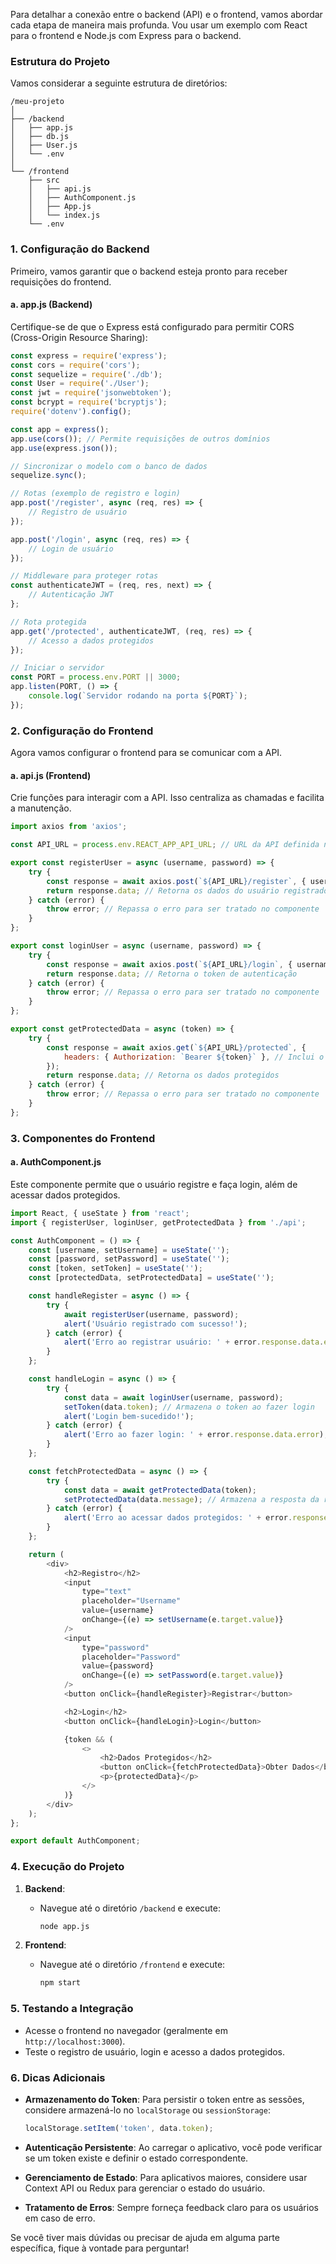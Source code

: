 Para detalhar a conexão entre o backend (API) e o frontend, vamos abordar cada etapa de maneira mais profunda. Vou usar um exemplo com React para o frontend e Node.js com Express para o backend.

### Estrutura do Projeto

Vamos considerar a seguinte estrutura de diretórios:

```
/meu-projeto
│
├── /backend
│   ├── app.js
│   ├── db.js
│   ├── User.js
│   └── .env
│
└── /frontend
    ├── src
    │   ├── api.js
    │   ├── AuthComponent.js
    │   ├── App.js
    │   └── index.js
    └── .env
```

### 1. **Configuração do Backend**

Primeiro, vamos garantir que o backend esteja pronto para receber requisições do frontend.

#### **a. app.js (Backend)**

Certifique-se de que o Express está configurado para permitir CORS (Cross-Origin Resource Sharing):

```javascript
const express = require('express');
const cors = require('cors');
const sequelize = require('./db');
const User = require('./User');
const jwt = require('jsonwebtoken');
const bcrypt = require('bcryptjs');
require('dotenv').config();

const app = express();
app.use(cors()); // Permite requisições de outros domínios
app.use(express.json());

// Sincronizar o modelo com o banco de dados
sequelize.sync();

// Rotas (exemplo de registro e login)
app.post('/register', async (req, res) => {
    // Registro de usuário
});

app.post('/login', async (req, res) => {
    // Login de usuário
});

// Middleware para proteger rotas
const authenticateJWT = (req, res, next) => {
    // Autenticação JWT
};

// Rota protegida
app.get('/protected', authenticateJWT, (req, res) => {
    // Acesso a dados protegidos
});

// Iniciar o servidor
const PORT = process.env.PORT || 3000;
app.listen(PORT, () => {
    console.log(`Servidor rodando na porta ${PORT}`);
});
```

### 2. **Configuração do Frontend**

Agora vamos configurar o frontend para se comunicar com a API.

#### **a. api.js (Frontend)**

Crie funções para interagir com a API. Isso centraliza as chamadas e facilita a manutenção.

```javascript
import axios from 'axios';

const API_URL = process.env.REACT_APP_API_URL; // URL da API definida no .env

export const registerUser = async (username, password) => {
    try {
        const response = await axios.post(`${API_URL}/register`, { username, password });
        return response.data; // Retorna os dados do usuário registrado
    } catch (error) {
        throw error; // Repassa o erro para ser tratado no componente
    }
};

export const loginUser = async (username, password) => {
    try {
        const response = await axios.post(`${API_URL}/login`, { username, password });
        return response.data; // Retorna o token de autenticação
    } catch (error) {
        throw error; // Repassa o erro para ser tratado no componente
    }
};

export const getProtectedData = async (token) => {
    try {
        const response = await axios.get(`${API_URL}/protected`, {
            headers: { Authorization: `Bearer ${token}` }, // Inclui o token no cabeçalho
        });
        return response.data; // Retorna os dados protegidos
    } catch (error) {
        throw error; // Repassa o erro para ser tratado no componente
    }
};
```

### 3. **Componentes do Frontend**

#### **a. AuthComponent.js**

Este componente permite que o usuário registre e faça login, além de acessar dados protegidos.

```javascript
import React, { useState } from 'react';
import { registerUser, loginUser, getProtectedData } from './api';

const AuthComponent = () => {
    const [username, setUsername] = useState('');
    const [password, setPassword] = useState('');
    const [token, setToken] = useState('');
    const [protectedData, setProtectedData] = useState('');

    const handleRegister = async () => {
        try {
            await registerUser(username, password);
            alert('Usuário registrado com sucesso!');
        } catch (error) {
            alert('Erro ao registrar usuário: ' + error.response.data.error);
        }
    };

    const handleLogin = async () => {
        try {
            const data = await loginUser(username, password);
            setToken(data.token); // Armazena o token ao fazer login
            alert('Login bem-sucedido!');
        } catch (error) {
            alert('Erro ao fazer login: ' + error.response.data.error);
        }
    };

    const fetchProtectedData = async () => {
        try {
            const data = await getProtectedData(token);
            setProtectedData(data.message); // Armazena a resposta da rota protegida
        } catch (error) {
            alert('Erro ao acessar dados protegidos: ' + error.response.data.error);
        }
    };

    return (
        <div>
            <h2>Registro</h2>
            <input
                type="text"
                placeholder="Username"
                value={username}
                onChange={(e) => setUsername(e.target.value)}
            />
            <input
                type="password"
                placeholder="Password"
                value={password}
                onChange={(e) => setPassword(e.target.value)}
            />
            <button onClick={handleRegister}>Registrar</button>

            <h2>Login</h2>
            <button onClick={handleLogin}>Login</button>

            {token && (
                <>
                    <h2>Dados Protegidos</h2>
                    <button onClick={fetchProtectedData}>Obter Dados</button>
                    <p>{protectedData}</p>
                </>
            )}
        </div>
    );
};

export default AuthComponent;
```

### 4. **Execução do Projeto**

1. **Backend**:
   - Navegue até o diretório `/backend` e execute:

     ```bash
     node app.js
     ```

2. **Frontend**:
   - Navegue até o diretório `/frontend` e execute:

     ```bash
     npm start
     ```

### 5. **Testando a Integração**

- Acesse o frontend no navegador (geralmente em `http://localhost:3000`).
- Teste o registro de usuário, login e acesso a dados protegidos.

### 6. **Dicas Adicionais**

- **Armazenamento do Token**: Para persistir o token entre as sessões, considere armazená-lo no `localStorage` ou `sessionStorage`:

  ```javascript
  localStorage.setItem('token', data.token);
  ```

- **Autenticação Persistente**: Ao carregar o aplicativo, você pode verificar se um token existe e definir o estado correspondente.

- **Gerenciamento de Estado**: Para aplicativos maiores, considere usar Context API ou Redux para gerenciar o estado do usuário.

- **Tratamento de Erros**: Sempre forneça feedback claro para os usuários em caso de erro.

Se você tiver mais dúvidas ou precisar de ajuda em alguma parte específica, fique à vontade para perguntar!
